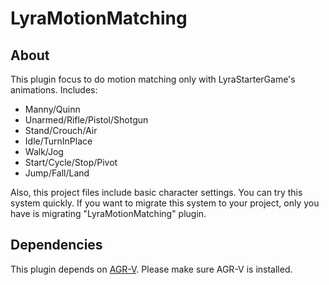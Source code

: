 # LyraMotionMatching

## About
This plugin focus to do motion matching only with LyraStarterGame's animations.
Includes:
- Manny/Quinn
- Unarmed/Rifle/Pistol/Shotgun
- Stand/Crouch/Air
- Idle/TurnInPlace
- Walk/Jog
- Start/Cycle/Stop/Pivot
- Jump/Fall/Land

Also, this project files include basic character settings. You can try this system quickly.
If you want to migrate this system to your project, only you have is migrating "LyraMotionMatching" plugin.

## Dependencies
This plugin depends on [AGR-V](https://fab.com/s/175c77ca6408). Please make sure AGR-V is installed.
